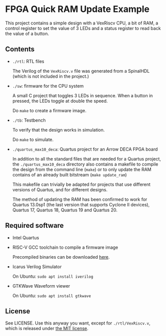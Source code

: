 
# FPGA Quick RAM Update Example

This project contains a simple design with a VexRiscv CPU, a bit
of RAM, a control register to set the value of 3 LEDs and a status
register to read back the value of a button.

## Contents

* `./rtl`: RTL files 

    The Verilog of the `VexRiscv.v` file was generated from a SpinalHDL 
    (which is not included in the project.)

* `./sw`: firmware for the CPU system 

    A small C project that toggles 3 LEDs in sequence. When a button in 
    pressed, the LEDs toggle at double the speed.

    Do `make` to create a firmware image.

* `./tb`: Testbench

    To verify that the design works in simulation.

    Do `make` to simulate.

* `./quartus_max10_deca`: Quartus project for an Arrow DECA FPGA board

    In addition to all the standard files that are needed for 
    a Quartus project, the `./quartus_max10_deca` directory also contains
    a makefile to compile the design from the command line (`make`) or
    to only update the RAM contains of an already built bitstream
    (`make update_ram`)

    This makefile can trivially be adapted for projects that use different
    versions of Quartus, and for different designs.

    The method of updating the RAM has been confirmed to work for Quartus
    13.0sp1 (the last version that supports Cyclone II devices), Quartus
    17, Quartus 18, Quartus 19 and Quartus 20.

## Required software

* Intel Quartus  
* RISC-V GCC toolchain to compile a firmware image

    Precompiled binaries can be downloaded [here](https://github.com/sifive/freedom-tools/releases).

* Icarus Verilog Simulator

    On Ubuntu: `sudo apt install iverilog`

* GTKWave Waveform viewer

    On Ubuntu: `sudo apt install gtkwave`

## License

See LICENSE. Use this anyway you want, except for `./rtl/VexRiscv.v`, which is released
under [the MIT license](https://github.com/SpinalHDL/VexRiscv/blob/master/LICENSE).

